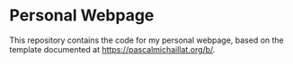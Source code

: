 # Personal Webpage

This repository contains the code for my personal webpage, based on the template documented at https://pascalmichaillat.org/b/.
